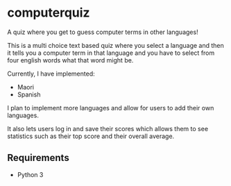 # computerquiz
A quiz where you get to guess computer terms in other languages!

This is a multi choice text based quiz where you select a language and then it tells you a computer term in that language and you have to select from four english words what that word might be.

Currently, I have implemented:
<ul>
<li>Maori</li>
<li>Spanish</li>
</ul>

I plan to implement more languages and allow for users to add their own languages.

It also lets users log in and save their scores which allows them to see statistics such as their top score and their overall average.

<h2>Requirements</h2>
<ul>
<li>Python 3</li>
</ul>
